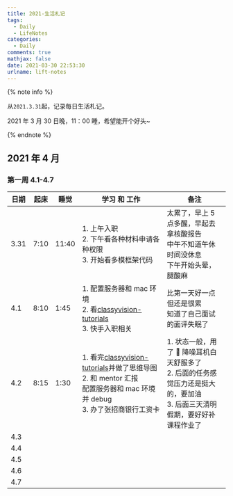 ```yaml
---
title: 2021-生活札记
tags:
  - Daily
  - LifeNotes
categories:
  - Daily
comments: true
mathjax: false
date: 2021-03-30 22:53:30
urlname: lift-notes
---
```


<meta name="referrer" content="no-referrer" />

{% note info %}

从`2021.3.31`起，记录每日生活札记。

2021 年 3 月 30 日晚，11：00 睡，希望能开个好头~

{% endnote %}

<!--more-->

## 2021 年 4 月

### 第一周 4.1-4.7

| 日期 | 起床 | 睡觉  | 学习 和 工作        | 备注      |
| ---- | ---- | ----- | ------------ | ------------ |
| 3.31 | 7:10 | 11:40 | 1. 上午入职 <br>2. 下午看各种材料申请各种权限<br>3. 开始看多模框架代码 | 太累了，早上 5 点多醒，早起去拿核酸报告<br>中午不知道午休时间没休息<br>下午开始头晕，腿酸麻 |
| 4.1  | 8:10 | 1:45  | 1. 配置服务器和 mac 环境<br>2. 看[classyvision-tutorials](https://classyvision.ai/tutorials)<br>3. 快手入职相关 | 比第一天好一点<br>但还是很累<br>知道了自己面试的面评失眠了 |
| 4.2  | 8:15 | 1:30  | 1. 看完[classyvision-tutorials](https://classyvision.ai/tutorials)并做了思维导图<br>2. 和 mentor 汇报<br>配置服务器和 mac 环境并 debug<br>3. 办了张招商银行工资卡 | 1. 状态一般，用了  降噪耳机白天舒服多了<br>2. 后面的任务感觉压力还是挺大的，要加油<br>3. 后面三天清明假期，要好好补课程作业了 |
| 4.3  |      |   |    |        |
| 4.4  |      |       |           |      |
| 4.5  |      |       |  |             |
| 4.6  |      |       |             |    |
| 4.7  |      |    |    |   |
